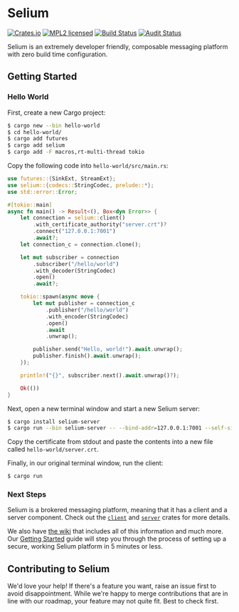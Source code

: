 # Selium

[![Crates.io][crates-badge]][crates-url]
[![MPL2 licensed][mpl-badge]][mpl-url]
[![Build Status][build-badge]][build-url]
[![Audit Status][audit-badge]][audit-url]

[crates-badge]: https://img.shields.io/crates/v/selium.svg
[crates-url]: https://crates.io/crates/selium
[mpl-badge]: https://img.shields.io/badge/licence-MPL2-blue.svg
[mpl-url]: https://github.com/seliumlabs/selium/blob/main/LICENCE
[build-badge]: https://github.com/seliumlabs/selium/actions/workflows/test.yml/badge.svg
[build-url]: https://github.com/seliumlabs/selium/actions/workflows/test.yml
[audit-badge]: https://github.com/seliumlabs/selium/actions/workflows/audit.yml/badge.svg
[audit-url]: https://github.com/seliumlabs/selium/actions/workflows/audit.yml

Selium is an extremely developer friendly, composable messaging platform with zero build time
configuration.

## Getting Started

### Hello World

First, create a new Cargo project:

```bash
$ cargo new --bin hello-world
$ cd hello-world/
$ cargo add futures
$ cargo add selium
$ cargo add -F macros,rt-multi-thread tokio
```

Copy the following code into `hello-world/src/main.rs`:

```rust
use futures::{SinkExt, StreamExt};
use selium::{codecs::StringCodec, prelude::*};
use std::error::Error;

#[tokio::main]
async fn main() -> Result<(), Box<dyn Error>> {
    let connection = selium::client()
        .with_certificate_authority("server.crt")?
        .connect("127.0.0.1:7001")
        .await?;
    let connection_c = connection.clone();

    let mut subscriber = connection
        .subscriber("/hello/world")
        .with_decoder(StringCodec)
        .open()
        .await?;

    tokio::spawn(async move {
        let mut publisher = connection_c
            .publisher("/hello/world")
            .with_encoder(StringCodec)
            .open()
            .await
            .unwrap();

        publisher.send("Hello, world!").await.unwrap();
        publisher.finish().await.unwrap();
    });

    println!("{}", subscriber.next().await.unwrap()?);

    Ok(())
}
```

Next, open a new terminal window and start a new Selium server:

```bash
$ cargo install selium-server
$ cargo run --bin selium-server -- --bind-addr=127.0.0.1:7001 --self-signed
```

Copy the certificate from stdout and paste the contents into a new file called
`hello-world/server.crt`.

Finally, in our original terminal window, run the client:

```bash
$ cargo run
```

### Next Steps

Selium is a brokered messaging platform, meaning that it has a client and a server component. Check
out the [`client`](client/) and [`server`](server/) crates for more details.

We also have [the wiki](../../wiki) that includes all of this information and much more. Our
[Getting Started](../../wiki/Getting-Started) guide will step you through the process of setting up
a secure, working Selium platform in 5 minutes or less.

## Contributing to Selium

We'd love your help! If there's a feature you want, raise an issue first to avoid disappointment.
While we're happy to merge contributions that are in line with our roadmap, your feature may not
quite fit. Best to check first.
